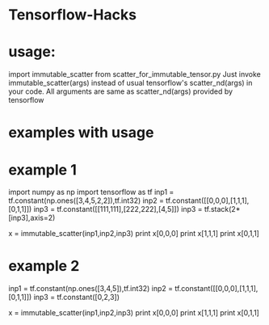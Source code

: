 # Tensorflow-Hacks

# usage:
import immutable_scatter from scatter_for_immutable_tensor.py
Just invoke immutable_scatter(args) instead of usual tensorflow's scatter_nd(args) in your code.
All arguments are same as scatter_nd(args) provided by tensorflow

# examples with usage
# example 1

import numpy as np
import tensorflow as tf
inp1 = tf.constant(np.ones([3,4,5,2,2]),tf.int32)
inp2 = tf.constant([[0,0,0],[1,1,1],[0,1,1]])
inp3 = tf.constant([[111,111],[222,222],[4,5]])
inp3 = tf.stack(2*[inp3],axis=2)

x = immutable_scatter(inp1,inp2,inp3)
print x[0,0,0]
print x[1,1,1]
print x[0,1,1]

# example 2
inp1 = tf.constant(np.ones([3,4,5]),tf.int32)
inp2 = tf.constant([[0,0,0],[1,1,1],[0,1,1]])
inp3 = tf.constant([0,2,3])

x = immutable_scatter(inp1,inp2,inp3)
print x[0,0,0]
print x[1,1,1]
print x[0,1,1]

